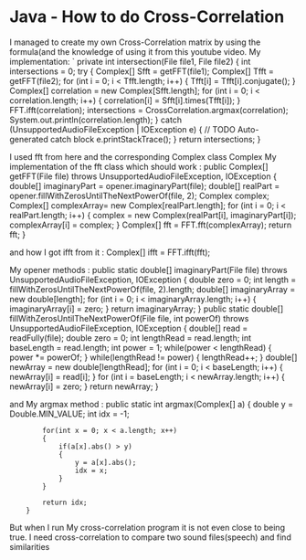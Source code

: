 
# Java - How to do Cross-Correlation

I managed to create my own Cross-Correlation matrix by using the formula(and the knowledge of using it from this youtube video. My implementation:
`
    private int intersection(File file1, File file2) {
        int intersections = 0;
        try {
            Complex[] Sfft = getFFT(file1);
            Complex[] Tfft = getFFT(file2);
            for (int i = 0; i < Tfft.length; i++) {
                Tfft[i] = Tfft[i].conjugate();
            }
            Complex[] correlation = new Complex[Sfft.length];
            for (int i = 0; i < correlation.length; i++) {
                correlation[i] = Sfft[i].times(Tfft[i]);
            }
            FFT.ifft(correlation);
            intersections = CrossCorrelation.argmax(correlation);
            System.out.println(correlation.length);
        } catch (UnsupportedAudioFileException | IOException e) {
            // TODO Auto-generated catch block
            e.printStackTrace();
        }
        return intersections;
    }

I used fft from here
and the corresponding Complex class Complex
My implementation of the fft class which should work :
public Complex[] getFFT(File file) throws UnsupportedAudioFileException, IOException {
    double[] imaginaryPart = opener.imaginaryPart(file);
    double[] realPart = opener.fillWithZerosUntilTheNextPowerOf(file, 2);
    Complex complex;
     Complex[] complexArray= new Complex[realPart.length];
    for (int i = 0; i < realPart.length; i++) {
        complex = new Complex(realPart[i], imaginaryPart[i]);
        complexArray[i] = complex;
    }
    Complex[] fft = FFT.fft(complexArray);
    return fft;
    }

and how I got ifft from it :
    Complex[] ifft = FFT.ifft(fft);

My opener methods :
    public static double[] imaginaryPart(File file) throws UnsupportedAudioFileException, IOException {
        double zero = 0;
        int length = fillWithZerosUntilTheNextPowerOf(file, 2).length;
        double[] imaginaryArray = new double[length];
        for (int i = 0; i < imaginaryArray.length; i++) {
            imaginaryArray[i] = zero;
        }
        return imaginaryArray;
    }
    public static double[] fillWithZerosUntilTheNextPowerOf(File file, int powerOf) throws UnsupportedAudioFileException, IOException
    {
            double[] read = readFully(file);
            double zero = 0;
            int lengthRead = read.length;
            int baseLength = read.length;
            int power = 1;
            while(power < lengthRead) {
                power *= powerOf;
            }
            while(lengthRead != power) {
                lengthRead++;
            }
            double[] newArray = new double[lengthRead];
            for (int i = 0; i < baseLength; i++) {
                newArray[i] = read[i];
            }
            for (int i = baseLength; i < newArray.length; i++) {
                newArray[i] = zero;
        }
        return newArray;
    }

and My argmax method :
    public static int argmax(Complex[] a)
        {
            double y = Double.MIN_VALUE;
            int idx = -1;

            for(int x = 0; x < a.length; x++)
            {
                if(a[x].abs() > y)
                {
                    y = a[x].abs();
                    idx = x;
                }
            }

            return idx;
        }

But when I run My cross-correlation program it is not even close to being true.
I need cross-correlation to compare two sound files(speech) and find similarities

        